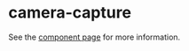 camera-capture
================

See the [component page](http://artoale.com/camera-capture) for more information.


